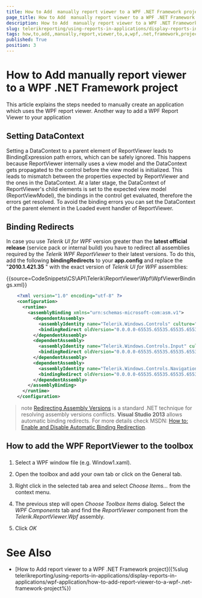 ```yaml
---
title: How to Add  manually report viewer to a WPF .NET Framework project
page_title: How to Add  manually report viewer to a WPF .NET Framework project | for Telerik Reporting Documentation
description: How to Add  manually report viewer to a WPF .NET Framework project
slug: telerikreporting/using-reports-in-applications/display-reports-in-applications/wpf-application/how-to-add--manually-report-viewer-to-a-wpf-.net-framework-project
tags: how,to,add,,manually,report,viewer,to,a,wpf,.net,framework,project
published: True
position: 3
---
```


# How to Add  manually report viewer to a WPF .NET Framework project



This article explains the steps needed to manually create an application which uses the WPF report viewer.         Another way to add a WPF Report Viewer to your application       

## Setting DataContext

Setting a DataContext to a parent element of ReportViewer leads to BindingExpression path errors, which can be safely ignored.          This happens because ReportViewer internally uses a view model and the DataContext gets propagated to the control before          the view model is initialized. This leads to mismatch between the properties expected by ReportViewer and the ones in the DataContext.          At a later stage, the DataContext of ReportViewer's child elements is set to the expected view model (ReportViewModel), the bindings in          the control get evaluated, therefore the errors get resolved. To avoid the binding errors you can set the DataContext of the parent element          in the Loaded event handler of ReportViewer.         

## Binding Redirects

In case you use *Telerik UI for WPF*  version greater           than the __latest official release__ (service pack or internal build) you have to redirect all assemblies required           by the *Telerik WPF ReportViewer*  to their latest versions.           To do this, add the following __bindingRedirects__  to your           __app.config__  and replace the "__2010.1.421.35__ "           with the exact version of *Telerik UI for WPF*  assemblies:         

{{source=CodeSnippets\CS\API\Telerik\ReportViewer\Wpf\WpfViewerBindings.xml}}
````XML
	<?xml version="1.0" encoding="utf-8" ?>
	<configuration>
	  <runtime>
	    <assemblyBinding xmlns="urn:schemas-microsoft-com:asm.v1">
	      <dependentAssembly>
	        <assemblyIdentity name="Telerik.Windows.Controls" culture="neutral" publicKeyToken="5803cfa389c90ce7"/>
	        <bindingRedirect oldVersion="0.0.0.0-65535.65535.65535.65535" newVersion="2010.1.421.35"/>
	      </dependentAssembly>
	      <dependentAssembly>
	        <assemblyIdentity name="Telerik.Windows.Controls.Input" culture="neutral" publicKeyToken="5803cfa389c90ce7"/>
	        <bindingRedirect oldVersion="0.0.0.0-65535.65535.65535.65535" newVersion="2010.1.421.35"/>
	      </dependentAssembly>
	      <dependentAssembly>
	        <assemblyIdentity name="Telerik.Windows.Controls.Navigation" culture="neutral" publicKeyToken="5803cfa389c90ce7"/>
	        <bindingRedirect oldVersion="0.0.0.0-65535.65535.65535.65535" newVersion="2010.1.421.35"/>
	      </dependentAssembly>
	    </assemblyBinding>
	  </runtime>
	</configuration>
````



>note [Redirecting Assembly Versions](http://msdn.microsoft.com/en-us/library/7wd6ex19(v=vs.110).aspx) is a standard .NET technique for resolving assembly versions conflicts.  __Visual Studio 2013__  allows automatic binding redirects. For more details check MSDN: [How to: Enable and Disable Automatic Binding Redirection](http://msdn.microsoft.com/en-us/library/2fc472t2(v=vs.110).aspx).           


## How to add the WPF ReportViewer to the toolbox

###

1. Select a WPF window file (e.g. Window1.xaml).                 

1. Open the toolbox and add your own tab or click on the General tab.                 

1. Right click in the selected tab area and select *Choose Items…*  from the context menu.                 

1. The previous step will open *Choose Toolbox Items*  dialog. Select the                   *WPF Components*  tab and find the *ReportViewer*  component                   from the *Telerik.ReportViewer.Wpf*  assembly.                 

1. Click *OK* 

# See Also


 * [How to Add report viewer to a WPF .NET Framework project]({%slug telerikreporting/using-reports-in-applications/display-reports-in-applications/wpf-application/how-to-add-report-viewer-to-a-wpf-.net-framework-project%})
